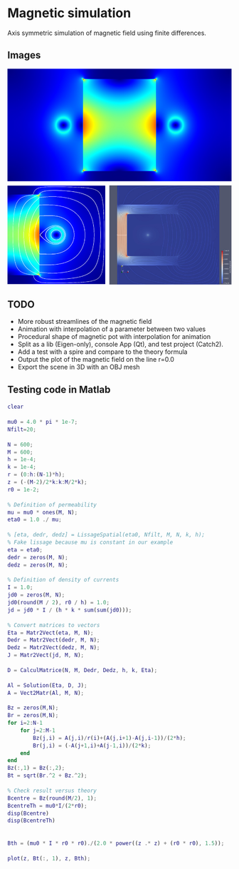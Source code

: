 # Magnetic simulation
Axis symmetric simulation of magnetic field using finite differences.

## Images

![Images of magnetic simulations](images/figure.jpg)

## TODO
- More robust streamlines of the magnetic field
- Animation with interpolation of a parameter between two values
- Procedural shape of magnetic pot with interpolation for animation
- Split as a lib (Eigen-only), console App (Qt), and test project (Catch2).
- Add a test with a spire and compare to the theory formula
- Output the plot of the magnetic field on the line r=0.0
- Export the scene in 3D with an OBJ mesh


## Testing code in Matlab
```matlab
clear

mu0 = 4.0 * pi * 1e-7;
Nfilt=20;

N = 600;
M = 600;
h = 1e-4;
k = 1e-4;
r = (0:h:(N-1)*h);
z = (-(M-2)/2*k:k:M/2*k);
r0 = 1e-2;

% Definition of permeability
mu = mu0 * ones(M, N);
eta0 = 1.0 ./ mu;

% [eta, dedr, dedz] = LissageSpatial(eta0, Nfilt, M, N, k, h);
% Fake lissage because mu is constant in our example
eta = eta0;
dedr = zeros(M, N);
dedz = zeros(M, N);

% Definition of density of currents
I = 1.0;
jd0 = zeros(M, N);
jd0(round(M / 2), r0 / h) = 1.0;
jd = jd0 * I / (h * k * sum(sum(jd0)));

% Convert matrices to vectors
Eta = Matr2Vect(eta, M, N);
Dedr = Matr2Vect(dedr, M, N);
Dedz = Matr2Vect(dedz, M, N);
J = Matr2Vect(jd, M, N);

D = CalculMatrice(N, M, Dedr, Dedz, h, k, Eta);

Al = Solution(Eta, D, J);
A = Vect2Matr(Al, M, N);

Bz = zeros(M,N);
Br = zeros(M,N);
for i=2:N-1
    for j=2:M-1
        Bz(j,i) = A(j,i)/r(i)+(A(j,i+1)-A(j,i-1))/(2*h);
        Br(j,i) = (-A(j+1,i)+A(j-1,i))/(2*k);
    end
end
Bz(:,1) = Bz(:,2);
Bt = sqrt(Br.^2 + Bz.^2);

% Check result versus theory
Bcentre = Bz(round(M/2), 1);
BcentreTh = mu0*I/(2*r0);
disp(Bcentre)
disp(BcentreTh)


Bth = (mu0 * I * r0 * r0)./(2.0 * power((z .* z) + (r0 * r0), 1.5));

plot(z, Bt(:, 1), z, Bth);
```
